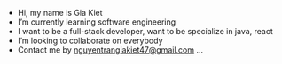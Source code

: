 - Hi, my name is Gia Kiet
- I’m currently learning software engineering
- I want to be a full-stack developer, want to be specialize in java, react
- I’m looking to collaborate on everybody
- Contact me by nguyentrangiakiet47@gmail.com ...

<!---
NTGKiet47/NTGKiet47 is a ✨ special ✨ repository because its `README.md` (this file) appears on your GitHub profile.
You can click the Preview link to take a look at your changes.
--->
